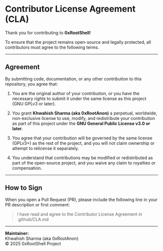 # Contributor License Agreement (CLA)

Thank you for contributing to **0xRootShell**!

To ensure that the project remains open-source and legally protected, all contributors must agree to the following terms.

---

## Agreement

By submitting code, documentation, or any other contribution to this repository, you agree that:

1. You are the original author of your contribution, or you have the necessary rights to submit it under the same license as this project (GNU GPLv3 or later).

2. You grant **Khwahish Sharma (aka 0xRootAnon)** a perpetual, worldwide, non-exclusive license to use, modify, and redistribute your contribution as part of this project under the **GNU General Public License v3.0 or later**.

3. You agree that your contribution will be governed by the same license (GPLv3+) as the rest of the project, and you will not claim ownership or attempt to relicense it separately.

4. You understand that contributions may be modified or redistributed as part of the open-source project, and you waive any claim to royalties or compensation.

---

## How to Sign

When you open a Pull Request (PR), please include the following line in your PR description or first comment:

> I have read and agree to the Contributor License Agreement in .github/CLA.md

---

**Maintainer:**  
Khwahish Sharma (aka 0xRootAnon)  
© 2025 0xRootShell Project